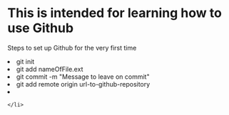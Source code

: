 <h1>This is intended for learning how to use Github</h1>
<p>Steps to set up Github for the very first time</p>
	<li>
		git init
	</li>
	<li>
		git add nameOfFile.ext
	</li>
	<li>
		git commit -m "Message to leave on commit"
	</li>
	<li>
		git add remote origin url-to-github-repository
	</li>
	<li>
		
	</li>